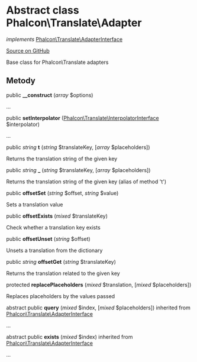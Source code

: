 # Abstract class **Phalcon\\Translate\\Adapter**

*implements* [Phalcon\Translate\AdapterInterface](/en/3.1.2/api/Phalcon_Translate_AdapterInterface)

<a href="https://github.com/phalcon/cphalcon/blob/master/phalcon/translate/adapter.zep" class="btn btn-default btn-sm">Source on GitHub</a>

Base class for Phalcon\\Translate adapters

## Metody

public **__construct** (*array* $options)

...

public **setInterpolator** ([Phalcon\Translate\InterpolatorInterface](/en/3.1.2/api/Phalcon_Translate_InterpolatorInterface) $interpolator)

...

public *string* **t** (*string* $translateKey, [*array* $placeholders])

Returns the translation string of the given key

public *string* **_** (*string* $translateKey, [*array* $placeholders])

Returns the translation string of the given key (alias of method 't')

public **offsetSet** (*string* $offset, *string* $value)

Sets a translation value

public **offsetExists** (*mixed* $translateKey)

Check whether a translation key exists

public **offsetUnset** (*string* $offset)

Unsets a translation from the dictionary

public *string* **offsetGet** (*string* $translateKey)

Returns the translation related to the given key

protected **replacePlaceholders** (*mixed* $translation, [*mixed* $placeholders])

Replaces placeholders by the values passed

abstract public **query** (*mixed* $index, [*mixed* $placeholders]) inherited from [Phalcon\Translate\AdapterInterface](/en/3.1.2/api/Phalcon_Translate_AdapterInterface)

...

abstract public **exists** (*mixed* $index) inherited from [Phalcon\Translate\AdapterInterface](/en/3.1.2/api/Phalcon_Translate_AdapterInterface)

...